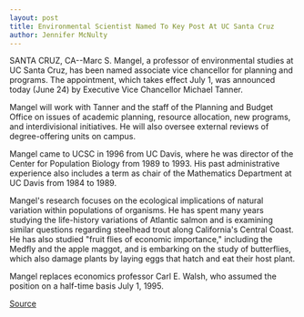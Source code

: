 ```yaml
---
layout: post
title: Environmental Scientist Named To Key Post At UC Santa Cruz
author: Jennifer McNulty
---
```


SANTA CRUZ, CA--Marc S. Mangel, a professor of environmental studies at UC  Santa Cruz, has been named associate vice chancellor for planning and  programs. The appointment, which takes effect July 1, was announced today  (June 24) by Executive Vice Chancellor Michael Tanner.

Mangel will work with Tanner and the staff of the Planning and Budget  Office on issues of academic planning, resource allocation, new programs,  and interdivisional initiatives. He will also oversee external reviews of  degree-offering units on campus.

Mangel came to UCSC in 1996 from UC Davis, where he was director of  the Center for Population Biology from 1989 to 1993. His past  administrative experience also includes a term as chair of the Mathematics  Department at UC Davis from 1984 to 1989.

Mangel's research focuses on the ecological implications of natural  variation within populations of organisms. He has spent many years studying  the life-history variations of Atlantic salmon and is examining similar  questions regarding steelhead trout along California's Central Coast. He has  also studied "fruit flies of economic importance," including the Medfly and  the apple maggot, and is embarking on the study of butterflies, which also  damage plants by laying eggs that hatch and eat their host plant.

Mangel replaces economics professor Carl E. Walsh, who assumed the  position on a half-time basis July 1, 1995.

[Source](http://www1.ucsc.edu/news_events/press_releases/archive/96-97/06-97/062597-Environmental_scien.html "Permalink to 062597-Environmental_scien")
